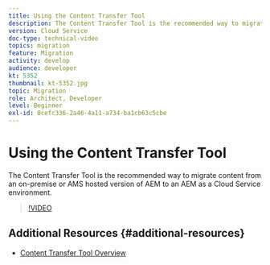 ```yaml
---
title: Using the Content Transfer Tool
description: The Content Transfer Tool is the recommended way to migrate content from an on-premise or AMS hosted version of AEM to an AEM as a Cloud Service environment.
version: Cloud Service
doc-type: technical-video
topics: migration
feature: Migration
activity: develop
audience: developer
kt: 5352
thumbnail: kt-5352.jpg
topic: Migration
role: Architect, Developer
level: Beginner
exl-id: 0cefc336-2a46-4a11-a734-ba1cb63c5cbe
---
```

# Using the Content Transfer Tool

The Content Transfer Tool is the recommended way to migrate content from an on-premise or AMS hosted version of AEM to an AEM as a Cloud Service environment.

>[!VIDEO](https://video.tv.adobe.com/v/35460/?quality=12&learn=on)

## Additional Resources {#additional-resources}

* [Content Transfer Tool Overview](https://experienceleague.adobe.com/docs/experience-manager-cloud-service/moving/cloud-migration/content-transfer-tool/overview-content-transfer-tool.html)
